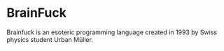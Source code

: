 # BrainFuck
Brainfuck is an esoteric programming language created in 1993 by Swiss physics student Urban Müller.
